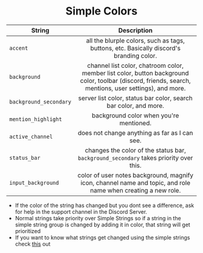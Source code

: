 <h1 align="center">Simple Colors</h1>

|String|Description|
| ---------------- |:-----------------------:|
| ```accent``` | all the blurple colors, such as tags, buttons, etc. Basically discord's branding color. |
| ```background``` | channel list color, chatroom color, member list color, button background color, toolbar (discord, friends, search, mentions, user settings), and more. |
| ```background_secondary``` | server list color, status bar color, search bar color, and more. |
| ```mention_highlight``` | background color when you're mentioned. |
| ```active_channel``` | does not change anything as far as I can see. |
| ```status_bar``` | changes the color of the status bar, ```background_secondary``` takes priority over this. |
| ```input_background``` | color of user notes background, magnify icon, channel name and topic, and role name when creating a new role. | 
* If the color of the string has changed but you dont see a difference, ask for help in the support channel in the Discord Server.
* Normal strings take priority over Simple Strings so if a string in the simple string group is changed by adding it in color, that string will get prioritized
* If you want to know what strings get changed using the simple strings check [this](https://github.com/Vendicated/AliucordPlugins/blob/1d7ba8900ad6d4cfb17e6be670e273a8b9cee212/Themer/src/main/kotlin/dev/vendicated/aliucordplugs/themer/Constants.kt#L71#135) out
